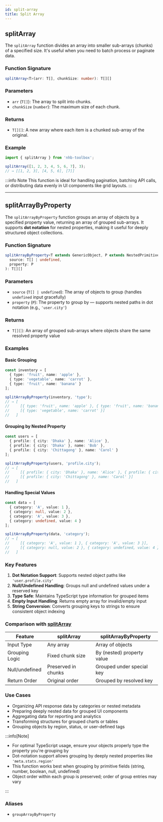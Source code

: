 ```yaml
---
id: split-array
title: Split Array
---
```


<!-- markdownlint-disable-file MD024 -->

## splitArray

The `splitArray` function divides an array into smaller sub-arrays (chunks) of a specified size. It's useful when you need to batch process or paginate data.

### Function Signature

```typescript
splitArray<T>(arr: T[], chunkSize: number): T[][]
```

### Parameters

- `arr` (`T[]`): The array to split into chunks.
- `chunkSize` (`number`): The maximum size of each chunk.

### Returns

- `T[][]`: A new array where each item is a chunked sub-array of the original.

### Example

```ts
import { splitArray } from 'nhb-toolbox';

splitArray([1, 2, 3, 4, 5, 6, 7], 3);
// → [[1, 2, 3], [4, 5, 6], [7]]
```

:::info Note
This function is ideal for handling pagination, batching API calls, or distributing data evenly in UI components like grid layouts.
:::

---

## splitArrayByProperty

The `splitArrayByProperty` function groups an array of objects by a specified property value, returning an array of grouped sub-arrays. It supports **dot notation** for nested properties, making it useful for deeply structured object collections.

### Function Signature

```ts
splitArrayByProperty<T extends GenericObject, P extends NestedPrimitiveKey<T>>(
  source: T[] | undefined,
  property: P
): T[][]
```

### Parameters

- `source` (`T[] | undefined`): The array of objects to group (handles `undefined` input gracefully)
- `property` (`P`): The property to group by — supports nested paths in dot notation (e.g., `'user.city'`)

### Returns

- `T[][]`: An array of grouped sub-arrays where objects share the same resolved property value

### Examples

#### Basic Grouping

```ts
const inventory = [
  { type: 'fruit', name: 'apple' },
  { type: 'vegetable', name: 'carrot' },
  { type: 'fruit', name: 'banana' }
];

splitArrayByProperty(inventory, 'type');
// → [
//     [{ type: 'fruit', name: 'apple' }, { type: 'fruit', name: 'banana' }],
//     [{ type: 'vegetable', name: 'carrot' }]
//   ]
```

#### Grouping by Nested Property

```ts
const users = [
  { profile: { city: 'Dhaka' }, name: 'Alice' },
  { profile: { city: 'Dhaka' }, name: 'Bob' },
  { profile: { city: 'Chittagong' }, name: 'Carol' }
];

splitArrayByProperty(users, 'profile.city');
// → [
//     [{ profile: { city: 'Dhaka' }, name: 'Alice' }, { profile: { city: 'Dhaka' }, name: 'Bob' }],
//     [{ profile: { city: 'Chittagong' }, name: 'Carol' }]
//   ]
```

#### Handling Special Values

```ts
const data = [
  { category: 'A', value: 1 },
  { category: null, value: 2 },
  { category: 'A', value: 3 },
  { category: undefined, value: 4 }
];

splitArrayByProperty(data, 'category');
// → [
//     [{ category: 'A', value: 1 }, { category: 'A', value: 3 }],
//     [{ category: null, value: 2 }, { category: undefined, value: 4 }]
//   ]
```

### Key Features

1. **Dot Notation Support**: Supports nested object paths like `'user.profile.city'`
2. **Null/Undefined Handling**: Groups null and undefined values under a reserved key
3. **Type Safe**: Maintains TypeScript type information for grouped items
4. **Empty Input Handling**: Returns empty array for invalid/empty input
5. **String Conversion**: Converts grouping keys to strings to ensure consistent object indexing

### Comparison with [splitArray](#splitarray)

| Feature        | splitArray          | splitArrayByProperty       |
| -------------- | ------------------- | -------------------------- |
| Input Type     | Any array           | Array of objects           |
| Grouping Logic | Fixed chunk size    | By (nested) property value |
| Null/undefined | Preserved in chunks | Grouped under special key  |
| Return Order   | Original order      | Grouped by resolved key    |

### Use Cases

- Organizing API response data by categories or nested metadata
- Preparing deeply nested data for grouped UI components
- Aggregating data for reporting and analytics
- Transforming structures for grouped charts or tables
- Grouping objects by region, status, or user-defined tags

:::info[Note]

- For optimal TypeScript usage, ensure your objects properly type the property you're grouping by
- Dot-notation support allows grouping by deeply nested properties like `'meta.stats.region'`
- This function works best when grouping by primitive fields (string, number, boolean, null, undefined)
- Object order within each group is preserved; order of group entries may vary

:::

### Aliases

- `groupArrayByProperty`
